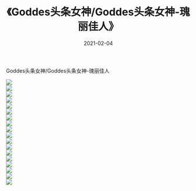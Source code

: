 ﻿---
layout: post
title:  《Goddes头条女神/Goddes头条女神-瑰丽佳人》
date:   2021-02-04
img: http://img.660000.xyz/Sharelink/网络美图/2021/Goddes头条女神/Goddes头条女神-瑰丽佳人/000.jpg
categories: [美女, 清纯, 唯美]
---

Goddes头条女神/Goddes头条女神-瑰丽佳人

 ![](http://img.660000.xyz/Sharelink/网络美图/2021/Goddes头条女神/Goddes头条女神-瑰丽佳人/001.jpg) <br>![](http://img.660000.xyz/Sharelink/网络美图/2021/Goddes头条女神/Goddes头条女神-瑰丽佳人/002.jpg) <br>![](http://img.660000.xyz/Sharelink/网络美图/2021/Goddes头条女神/Goddes头条女神-瑰丽佳人/003.jpg) <br>![](http://img.660000.xyz/Sharelink/网络美图/2021/Goddes头条女神/Goddes头条女神-瑰丽佳人/004.jpg) <br>![](http://img.660000.xyz/Sharelink/网络美图/2021/Goddes头条女神/Goddes头条女神-瑰丽佳人/005.jpg) <br>![](http://img.660000.xyz/Sharelink/网络美图/2021/Goddes头条女神/Goddes头条女神-瑰丽佳人/006.jpg) <br>![](http://img.660000.xyz/Sharelink/网络美图/2021/Goddes头条女神/Goddes头条女神-瑰丽佳人/007.jpg) <br>![](http://img.660000.xyz/Sharelink/网络美图/2021/Goddes头条女神/Goddes头条女神-瑰丽佳人/008.jpg) <br>![](http://img.660000.xyz/Sharelink/网络美图/2021/Goddes头条女神/Goddes头条女神-瑰丽佳人/009.jpg) <br>![](http://img.660000.xyz/Sharelink/网络美图/2021/Goddes头条女神/Goddes头条女神-瑰丽佳人/010.jpg) <br>![](http://img.660000.xyz/Sharelink/网络美图/2021/Goddes头条女神/Goddes头条女神-瑰丽佳人/011.jpg) <br>![](http://img.660000.xyz/Sharelink/网络美图/2021/Goddes头条女神/Goddes头条女神-瑰丽佳人/012.jpg) <br>![](http://img.660000.xyz/Sharelink/网络美图/2021/Goddes头条女神/Goddes头条女神-瑰丽佳人/013.jpg) <br>![](http://img.660000.xyz/Sharelink/网络美图/2021/Goddes头条女神/Goddes头条女神-瑰丽佳人/014.jpg) <br>![](http://img.660000.xyz/Sharelink/网络美图/2021/Goddes头条女神/Goddes头条女神-瑰丽佳人/015.jpg) <br>![](http://img.660000.xyz/Sharelink/网络美图/2021/Goddes头条女神/Goddes头条女神-瑰丽佳人/016.jpg) <br>![](http://img.660000.xyz/Sharelink/网络美图/2021/Goddes头条女神/Goddes头条女神-瑰丽佳人/017.jpg) <br>![](http://img.660000.xyz/Sharelink/网络美图/2021/Goddes头条女神/Goddes头条女神-瑰丽佳人/018.jpg) <br>